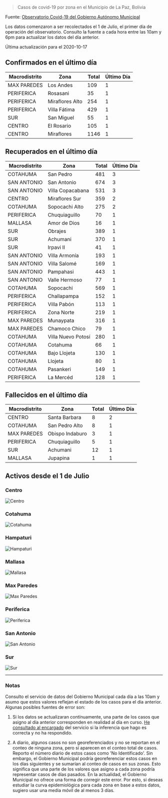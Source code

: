 > Casos de covid-19 por zona en el Municipio de La Paz, Bolivia

Fuente: [Observatorio Covid-19 del Gobierno Autónomo Municipal](http://observatoriocovid19.lapaz.bo/observatorio/index.php/datos-abiertos-covid)

Los datos comenzaron a ser recolectados el 1 de Julio, el primer día de operación del observatorio. Consulto la fuente a cada hora entre las 10am y 6pm para actualizar los datos del día anterior.

Última actualización para el 2020-10-17

## Confirmados en el último día

| Macrodistrito   | Zona            |   Total |   Último Día |
|-----------------|-----------------|---------|--------------|
| MAX PAREDES     | Los Andes       |     109 |            1 |
| PERIFERICA      | Rosasani        |      35 |            1 |
| PERIFERICA      | Miraflores Alto |     254 |            1 |
| PERIFERICA      | Villa Fátima    |     429 |            1 |
| SUR             | San Miguel      |      55 |            1 |
| CENTRO          | El Rosario      |     105 |            1 |
| CENTRO          | Miraflores      |    1146 |            1 |

## Recuperados en el último día

| Macrodistrito   | Zona               |   Total |   Último Día |
|-----------------|--------------------|---------|--------------|
| COTAHUMA        | San Pedro          |     481 |            3 |
| SAN ANTONIO     | San Antonio        |     674 |            3 |
| SAN ANTONIO     | Villa Copacabana   |     531 |            3 |
| CENTRO          | Miraflores Sur     |     359 |            2 |
| COTAHUMA        | Sopocachi Alto     |     275 |            2 |
| PERIFERICA      | Chuquiaguillo      |      70 |            1 |
| MALLASA         | Amor de Dios       |      16 |            1 |
| SUR             | Obrajes            |     389 |            1 |
| SUR             | Achumani           |     370 |            1 |
| SUR             | Irpavi II          |      41 |            1 |
| SAN ANTONIO     | Villa Armonía      |     193 |            1 |
| SAN ANTONIO     | Villa Salomé       |     169 |            1 |
| SAN ANTONIO     | Pampahasi          |     443 |            1 |
| SAN ANTONIO     | Valle Hermoso      |      77 |            1 |
| COTAHUMA        | Sopocachi          |     569 |            1 |
| PERIFERICA      | Challapampa        |     152 |            1 |
| PERIFERICA      | Villa Pabón        |     113 |            1 |
| PERIFERICA      | Zona Norte         |     219 |            1 |
| MAX PAREDES     | Munaypata          |     316 |            1 |
| MAX PAREDES     | Chamoco Chico      |      79 |            1 |
| COTAHUMA        | Villa Nuevo Potosí |     280 |            1 |
| COTAHUMA        | Cotahuma           |      66 |            1 |
| COTAHUMA        | Bajo Llojeta       |     130 |            1 |
| COTAHUMA        | Llojeta            |      80 |            1 |
| COTAHUMA        | Pasankeri          |     149 |            1 |
| PERIFERICA      | La Mercéd          |     128 |            1 |

## Fallecidos en el último día

| Macrodistrito   | Zona            |   Total |   Último Día |
|-----------------|-----------------|---------|--------------|
| CENTRO          | Santa Barbara   |       8 |            2 |
| COTAHUMA        | San Pedro Alto  |       8 |            1 |
| MAX PAREDES     | Obispo Indaburo |       3 |            1 |
| PERIFERICA      | Chuquiaguillo   |       5 |            1 |
| SUR             | Achumani        |      12 |            1 |
| MALLASA         | Jupapina        |       1 |            1 |

## Activos desde el 1 de Julio

### Centro

![Centro](plots/activos_centro.png)

### Cotahuma

![Cotahuma](plots/activos_cotahuma.png)

### Hampaturi

![Hampaturi](plots/activos_hampaturi.png)

### Mallasa

![Mallasa](plots/activos_mallasa.png)

### Max Paredes

![Max Paredes](plots/activos_max_paredes.png)

### Periferica

![Periferica](plots/activos_periferica.png)

### San Antonio

![San Antonio](plots/activos_san_antonio.png)

### Sur

![Sur](plots/activos_sur.png)

---

### Notas

Consulto el servicio de datos del Gobierno Municipal cada día a las 10am y asumo que estos valores reflejan el estado de los casos para el día anterior. Algunas posibles fuentes de error son:

1. Si los datos se actualizaran contínuamente, una parte de los casos que asigno al día anterior corresponden en realidad al día en curso. [He consultado al encargado](https://twitter.com/mauforonda/status/1278727234765959168) del servicio si la inferencia que hago es correcta y no ha respondido.

2. A diario, algunos casos no son georeferenciados y no se reportan en el conteo de ninguna zona, pero sí aparecen en el conteo total de casos. Reporto el número diario de estos casos como 'No Identificado'.  Sin embargo, el Gobierno Municipal podría georeferenciar estos casos en los días siguientes y se sumarían al conteo de casos en sus zonas. Esto significa que una parte de los valores que asigno a cada zona podría representar casos de días pasados. En la actualidad, el Gobierno Municipal no ofrece una forma de corregir este error. Por esto, si deseas estudiar la curva epidemiológica para cada zona en base a estos datos, sugiero usar una media móvil de al menos 3 días.